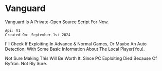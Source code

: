 # Vanguard
Vanguard Is A Private-Open Source Script
For Now.

```
Api: V1
Created On: September 1st 2024
```


I'll Check If Exploiting In Advance & Normal Games, Or Maybe An Auto Detection.
With Some Basic Information About The Local Player(You).

Not Sure Making This Will Be Worth It.
Since PC Exploiting Died Because Of Byfron.
Not Rly Sure.

